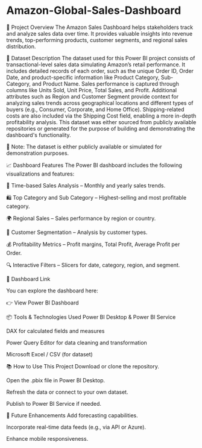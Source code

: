 # Amazon-Global-Sales-Dashboard
🚀 Project Overview
The Amazon Sales Dashboard helps stakeholders track and analyze sales data over time. It provides valuable insights into revenue trends, top-performing products, customer segments, and regional sales distribution.

🧾 Dataset Description
The dataset used for this Power BI project consists of transactional-level sales data simulating Amazon’s retail performance. It includes detailed records of each order, such as the unique Order ID, Order Date, and product-specific information like Product Category, Sub-Category, and Product Name. Sales performance is captured through columns like Units Sold, Unit Price, Total Sales, and Profit. Additional attributes such as Region and Customer Segment provide context for analyzing sales trends across geographical locations and different types of buyers (e.g., Consumer, Corporate, and Home Office). Shipping-related costs are also included via the Shipping Cost field, enabling a more in-depth profitability analysis. This dataset was either sourced from publicly available repositories or generated for the purpose of building and demonstrating the dashboard's functionality.

📂 Note: The dataset is either publicly available or simulated for demonstration purposes.

📈 Dashboard Features
The Power BI dashboard includes the following visualizations and features:

📅 Time-based Sales Analysis – Monthly and yearly sales trends.

🛍️ Top Category and Sub Category – Highest-selling and most profitable category.

🌍 Regional Sales – Sales performance by region or country.

👤 Customer Segmentation – Analysis by customer types.

💰 Profitability Metrics – Profit margins, Total Profit, Average Profit per Order.

🔍 Interactive Filters – Slicers for date, category, region, and segment.

🔗 Dashboard Link

You can explore the dashboard here:

👉 View Power BI Dashboard


📦 Tools & Technologies Used
Power BI Desktop & Power BI Service

DAX for calculated fields and measures

Power Query Editor for data cleaning and transformation

Microsoft Excel / CSV (for dataset)

📚 How to Use This Project
Download or clone the repository.

Open the .pbix file in Power BI Desktop.

Refresh the data or connect to your own dataset.

Publish to Power BI Service if needed.

📌 Future Enhancements
Add forecasting capabilities.

Incorporate real-time data feeds (e.g., via API or Azure).

Enhance mobile responsiveness.

